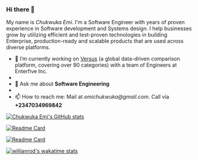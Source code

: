 ### Hi there 👋


My name is _Chukwuka Emi_. I'm a Software Engineer with years of proven experience in Software development and Systems design. I help businesses grow by utilizing efficient and test-proven technologies in building Enterprise, production-ready and scalable products that are used across diverse platforms.


- 🔭 I’m currently working on [Versus](https://versus.com) (a global data-driven comparison platform, covering over 90 categories) with a team of Engineers at Enterfive Inc.
- 
- 💬 Ask me about **Software Engineering**
- 
- 📫 How to reach me: Mail at _emichukwuka@gmail.com_. Call via **+2347034969842**

[![Chukwuka Emi's GitHub stats](https://github-readme-stats.vercel.app/api?username=chukwuka-emi&hide=stars,contribs&count_private=true&show_icons=true&theme=dark)](https://github.com/anuraghazra/github-readme-stats)

[![Readme Card](https://github-readme-stats.vercel.app/api/pin/?username=chukwuka-emi&repo=twitter-api-clone)](https://github.com/chukwuka-emi/twitter-api-clone)

[![Readme Card](https://github-readme-stats.vercel.app/api/pin/?username=chukwuka-emi&repo=my-portfolio-site)](https://github.com/chukwuka-emi/my-portfolio-site)

[![willianrod's wakatime stats](https://github-readme-stats.vercel.app/api/wakatime?username=chukwukaemi)](https://github.com/chukwuka-emi/github-readme-stats)
